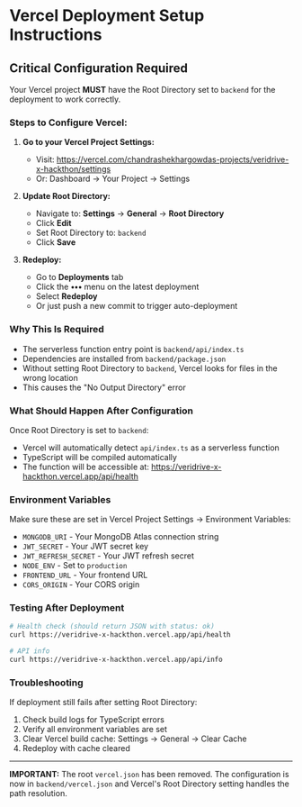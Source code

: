 # Vercel Deployment Setup Instructions

## Critical Configuration Required

Your Vercel project **MUST** have the Root Directory set to `backend` for the deployment to work correctly.

### Steps to Configure Vercel:

1. **Go to your Vercel Project Settings:**
   - Visit: https://vercel.com/chandrashekhargowdas-projects/veridrive-x-hackthon/settings
   - Or: Dashboard → Your Project → Settings

2. **Update Root Directory:**
   - Navigate to: **Settings** → **General** → **Root Directory**
   - Click **Edit**
   - Set Root Directory to: `backend`
   - Click **Save**

3. **Redeploy:**
   - Go to **Deployments** tab
   - Click the **•••** menu on the latest deployment
   - Select **Redeploy**
   - Or just push a new commit to trigger auto-deployment

### Why This Is Required

- The serverless function entry point is `backend/api/index.ts`
- Dependencies are installed from `backend/package.json`
- Without setting Root Directory to `backend`, Vercel looks for files in the wrong location
- This causes the "No Output Directory" error

### What Should Happen After Configuration

Once Root Directory is set to `backend`:
- Vercel will automatically detect `api/index.ts` as a serverless function
- TypeScript will be compiled automatically
- The function will be accessible at: https://veridrive-x-hackthon.vercel.app/api/health

### Environment Variables

Make sure these are set in Vercel Project Settings → Environment Variables:
- `MONGODB_URI` - Your MongoDB Atlas connection string
- `JWT_SECRET` - Your JWT secret key
- `JWT_REFRESH_SECRET` - Your JWT refresh secret
- `NODE_ENV` - Set to `production`
- `FRONTEND_URL` - Your frontend URL
- `CORS_ORIGIN` - Your CORS origin

### Testing After Deployment

```bash
# Health check (should return JSON with status: ok)
curl https://veridrive-x-hackthon.vercel.app/api/health

# API info
curl https://veridrive-x-hackthon.vercel.app/api/info
```

### Troubleshooting

If deployment still fails after setting Root Directory:
1. Check build logs for TypeScript errors
2. Verify all environment variables are set
3. Clear Vercel build cache: Settings → General → Clear Cache
4. Redeploy with cache cleared

---

**IMPORTANT:** The root `vercel.json` has been removed. The configuration is now in `backend/vercel.json` and Vercel's Root Directory setting handles the path resolution.


